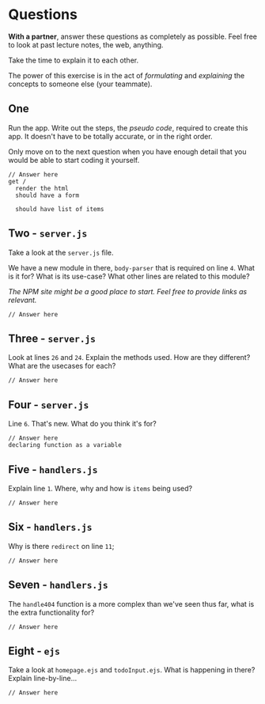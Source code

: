 # Questions

**With a partner**, answer these questions as completely as possible. Feel free to look at past lecture notes, the web, anything.

Take the time to explain it to each other.

The power of this exercise is in the act of _formulating_ and _explaining_ the concepts to someone else (your teammate).

## One

Run the app. Write out the steps, the _pseudo code_, required to create this app. It doesn't have to be totally accurate, or in the right order.

Only move on to the next question when you have enough detail that you would be able to start coding it yourself.

```
// Answer here
get /
  render the html
  should have a form

  should have list of items
```

## Two - `server.js`

Take a look at the `server.js` file.

We have a new module in there, `body-parser` that is required on line `4`. What is it for? What is its use-case? What other lines are related to this module?

_The NPM site might be a good place to start. Feel free to provide links as relevant._

```
// Answer here

```

## Three - `server.js`

Look at lines `26` and `24`. Explain the methods used. How are they different? What are the usecases for each?

```
// Answer here

```

## Four - `server.js`

Line `6`. That's new. What do you think it's for?

```
// Answer here
declaring function as a variable

```

## Five - `handlers.js`

Explain line `1`. Where, why and how is `items` being used?

```
// Answer here

```

## Six - `handlers.js`

Why is there `redirect` on line `11`;

```
// Answer here

```

## Seven - `handlers.js`

The `handle404` function is a more complex than we've seen thus far, what is the extra functionality for?

```
// Answer here

```

## Eight - `ejs`

Take a look at `homepage.ejs` and `todoInput.ejs`. What is happening in there? Explain line-by-line...

```
// Answer here

```

